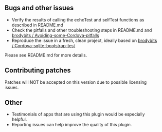 ## Bugs and other issues

- Verify the results of calling the echoTest and selfTest functions as described in README.md
- Check the pitfalls and other troubleshooting steps in README.md and [brodybits / Avoiding-some-Cordova-pitfalls](https://github.com/brodybits/Avoiding-some-Cordova-pitfalls)
- Reproduce the issue in a fresh, clean project, ideally based on [brodybits / Cordova-sqlite-bootstrap-test](https://github.com/brodybits/Cordova-sqlite-bootstrap-test)

Please see README.md for more details.

## Contributing patches

Patches will NOT be accepted on this version due to possible licensing issues.

## Other

- Testimonials of apps that are using this plugin would be especially helpful.
- Reporting issues can help improve the quality of this plugin.
